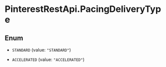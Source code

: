 # PinterestRestApi.PacingDeliveryType

## Enum


* `STANDARD` (value: `"STANDARD"`)

* `ACCELERATED` (value: `"ACCELERATED"`)


